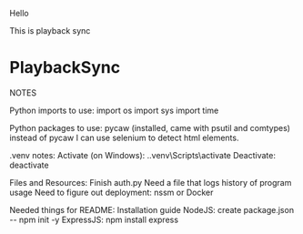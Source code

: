Hello

This is playback sync
# PlaybackSync

NOTES

Python imports to use:
import os
import sys
import time

Python packages to use:
pycaw (installed, came with psutil and comtypes)
instead of pycaw I can use selenium to detect html elements.

.venv notes:
Activate (on Windows): .\.venv\Scripts\activate
Deactivate: deactivate

Files and Resources:
Finish auth.py
Need a file that logs history of program usage
Need to figure out deployment: nssm or Docker

Needed things for README:
    Installation guide
    NodeJS: create package.json -- npm init -y
    ExpressJS: npm install express
